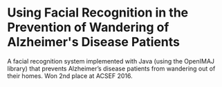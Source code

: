 # Using Facial Recognition in the Prevention of Wandering of Alzheimer's Disease Patients
A facial recognition system implemented with Java (using the OpenIMAJ library) that prevents Alzheimer’s disease patients from wandering out of their homes. Won 2nd place at ACSEF 2016.


